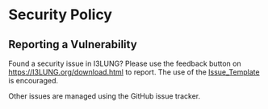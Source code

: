 # Security Policy

## Reporting a Vulnerability

Found a security issue in I3LUNG? Please use the feedback button on https://I3LUNG.org/download.html to report. The use of the [Issue_Template](https://github.com/reliatec-gmbh/I3LUNG/tree/lc-develop/.github/ISSUE_TEMPLATE) is encouraged.

Other issues are managed using the GitHub issue tracker.
